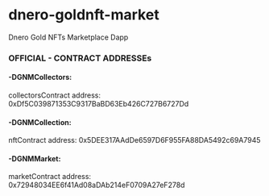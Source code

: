 # dnero-goldnft-market
Dnero Gold NFTs Marketplace Dapp
####
### OFFICIAL - CONTRACT ADDRESSEs
#### -DGNMCollectors:
collectorsContract address: 0xDf5C039871353C9317BaBD63Eb426C727B6727Dd
####
#### -DGNMCollection:
nftContract address: 0x5DEE317AAdDe6597D6F955FA88DA5492c69A7945
####
#### -DGNMMarket:
marketContract address: 0x72948034EE6f41Ad08aDAb214eF0709A27eF278d
